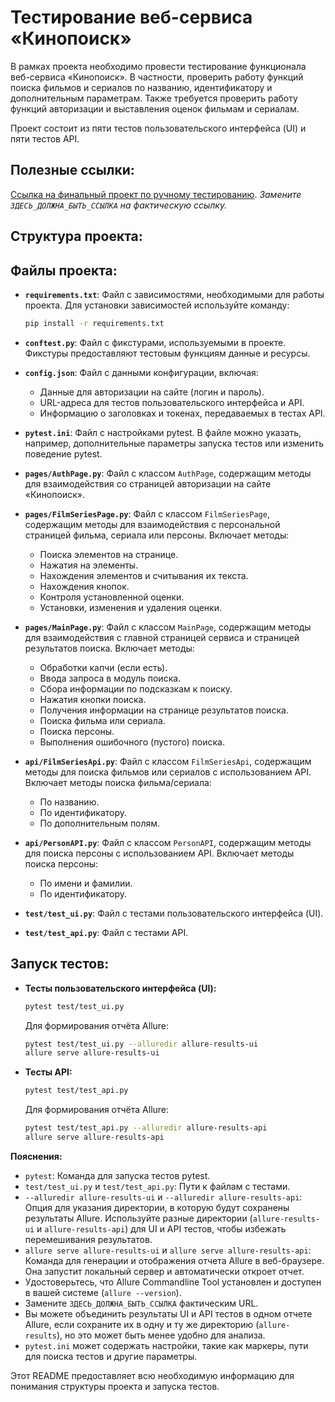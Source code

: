 # Тестирование веб-сервиса «Кинопоиск»

В рамках проекта необходимо провести тестирование функционала веб-сервиса «Кинопоиск». В частности, проверить работу функций поиска фильмов и сериалов по названию, идентификатору и дополнительным параметрам. Также требуется проверить работу функций авторизации и выставления оценок фильмам и сериалам.

Проект состоит из пяти тестов пользовательского интерфейса (UI) и пяти тестов API.

## Полезные ссылки:

[Ссылка на финальный проект по ручному тестированию](ЗДЕСЬ_ДОЛЖНА_БЫТЬ_ССЫЛКА).  *Замените `ЗДЕСЬ_ДОЛЖНА_БЫТЬ_ССЫЛКА` на фактическую ссылку.*

## Структура проекта:

## Файлы проекта:

*   **`requirements.txt`**: Файл с зависимостями, необходимыми для работы проекта. Для установки зависимостей используйте команду:

    ```bash
    pip install -r requirements.txt
    ```

*   **`conftest.py`**: Файл с фикстурами, используемыми в проекте. Фикстуры предоставляют тестовым функциям данные и ресурсы.

*   **`config.json`**: Файл с данными конфигурации, включая:
    *   Данные для авторизации на сайте (логин и пароль).
    *   URL-адреса для тестов пользовательского интерфейса и API.
    *   Информацию о заголовках и токенах, передаваемых в тестах API.

*   **`pytest.ini`**: Файл с настройками pytest. В файле можно указать, например, дополнительные параметры запуска тестов или изменить поведение pytest.

*   **`pages/AuthPage.py`**:  Файл с классом `AuthPage`, содержащим методы для взаимодействия со страницей авторизации на сайте «Кинопоиск».

*   **`pages/FilmSeriesPage.py`**: Файл с классом `FilmSeriesPage`, содержащим методы для взаимодействия с персональной страницей фильма, сериала или персоны. Включает методы:
    *   Поиска элементов на странице.
    *   Нажатия на элементы.
    *   Нахождения элементов и считывания их текста.
    *   Нахождения кнопок.
    *   Контроля установленной оценки.
    *   Установки, изменения и удаления оценки.

*   **`pages/MainPage.py`**: Файл с классом `MainPage`, содержащим методы для взаимодействия с главной страницей сервиса и страницей результатов поиска. Включает методы:
    *   Обработки капчи (если есть).
    *   Ввода запроса в модуль поиска.
    *   Сбора информации по подсказкам к поиску.
    *   Нажатия кнопки поиска.
    *   Получения информации на странице результатов поиска.
    *   Поиска фильма или сериала.
    *   Поиска персоны.
    *   Выполнения ошибочного (пустого) поиска.

*   **`api/FilmSeriesApi.py`**: Файл с классом `FilmSeriesApi`, содержащим методы для поиска фильмов или сериалов с использованием API. Включает методы поиска фильма/сериала:
    *   По названию.
    *   По идентификатору.
    *   По дополнительным полям.

*   **`api/PersonAPI.py`**: Файл с классом `PersonAPI`, содержащим методы для поиска персоны с использованием API. Включает методы поиска персоны:
    *   По имени и фамилии.
    *   По идентификатору.

*   **`test/test_ui.py`**: Файл с тестами пользовательского интерфейса (UI).

*   **`test/test_api.py`**: Файл с тестами API.

## Запуск тестов:

*   **Тесты пользовательского интерфейса (UI):**

    ```bash
    pytest test/test_ui.py
    ```

    Для формирования отчёта Allure:

    ```bash
    pytest test/test_ui.py --alluredir allure-results-ui
    allure serve allure-results-ui
    ```

*   **Тесты API:**

    ```bash
    pytest test/test_api.py
    ```

    Для формирования отчёта Allure:

    ```bash
    pytest test/test_api.py --alluredir allure-results-api
    allure serve allure-results-api
    ```

**Пояснения:**

*   `pytest`: Команда для запуска тестов pytest.
*   `test/test_ui.py`  и  `test/test_api.py`:  Пути к файлам с тестами.
*   `--alluredir allure-results-ui`  и  `--alluredir allure-results-api`: Опция для указания директории, в которую будут сохранены результаты Allure.  Используйте разные директории (`allure-results-ui`  и  `allure-results-api`) для UI и API тестов, чтобы избежать перемешивания результатов.
*   `allure serve allure-results-ui` и `allure serve allure-results-api`:  Команда для генерации и отображения отчета Allure в веб-браузере.  Она запустит локальный сервер и автоматически откроет отчет.
*   Удостоверьтесь, что Allure Commandline Tool установлен и доступен в вашей системе (`allure --version`).
*   Замените `ЗДЕСЬ_ДОЛЖНА_БЫТЬ_ССЫЛКА` фактическим URL.
*   Вы можете объединить результаты UI и API тестов в одном отчете Allure, если сохраните их в одну и ту же директорию (`allure-results`), но это может быть менее удобно для анализа.
*   `pytest.ini` может содержать настройки, такие как маркеры, пути для поиска тестов и другие параметры.

Этот README предоставляет всю необходимую информацию для понимания структуры проекта и запуска тестов.
